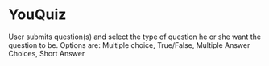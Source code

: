 # YouQuiz

User submits question(s) and select the type of question he or she want the question to be.
Options are: Multiple choice, True/False, Multiple Answer Choices, Short Answer
